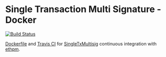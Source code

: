 # Single Transaction Multi Signature - Docker

<div>

[![Build Status](https://travis-ci.org/NFhbar/Docker-SingleTxMultisig.svg?branch=master)](https://travis-ci.org/NFhbar/Docker-SingleTxMultisig)

</div>

[Dockerfile](https://hub.docker.com/r/nfhbar/singletxmultisig/) and [Travis CI](https://travis-ci.org/NFhbar/Docker-SingleTxMultisig) for [SingleTxMultisig](https://github.com/NFhbar/SingleTxMultisig) continuous integration with [ethpm](https://www.ethpm.com/registry/packages).
